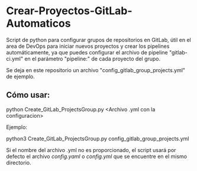 # Crear-Proyectos-GitLab-Automaticos

Script de python para configurar grupos de repositorios en GitLab, útil en el area de DevOps para iniciar nuevos proyectos y crear los pipelines automáticamente, ya que puedes configurar el archivo de pipeline "gitlab-ci.yml" en el parámetro "pipeline:" de cada proyecto del grupo.

Se deja en este repositorio un archivo "config_gitlab_group_projects.yml" de ejemplo.

## Cómo usar:

  python Create_GitLab_ProjectsGroup.py <Archivo .yml con la configuracion>

Ejemplo:

  python3 Create_GitLab_ProjectsGroup.py config_gitlab_group_projects.yml
  
Si el nombre del archivo .yml no es proporcionado, el script usará por defecto el archivo *config.yaml* o *config.yml* que se encuentre en el mismo directorio.
